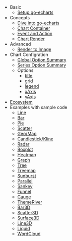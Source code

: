 - Basic
    - [Setup go-echarts](en-us/)
- Concepts
    - [Dive into go-echarts](en-us/dive-into)
    - [Chart Container](en-us/chart-container)
    - [Event and Action](en-us/event-and-action)
    - [Chart Render](en-us/render)
- Advanced
    - [Render to Image](en-us/render-to-image)
- Chart Configration
    - [Global Option Summary](en-us/options/global)
    - [Series Option Summary](en-us/options/series)
    - Options
        - [title](en-us/options/title)
        - [grid](en-us/options/grid)
        - [legend](en-us/options/legend)
        - [xAxis](en-us/options/xAxis)
        - [yAxis](en-us/options/yAxis)
- [Ecosystem](en-us/ecosystem)
- Examples with sample code
    - [Line](en-us/charts/line)
    - [Bar](en-us/charts/bar)
    - [Pie](en-us/charts/pie)
    - [Scatter](en-us/charts/scatter)
    - [Geo/Map](en-us/charts/map)
    - [Candlestick/Kline](en-us/charts/kline)
    - [Radar](en-us/charts/radar)
    - [Boxplot](en-us/charts/boxplot)
    - [Heatmap](en-us/charts/heatmap)
    - [Graph](en-us/charts/graph)
    - [Tree](en-us/charts/tree)
    - [Treemap](en-us/charts/treemap)
    - [Sunburst](en-us/charts/sunburst)
    - [Parallel](en-us/charts/parallel)
    - [Sankey](en-us/charts/sankey)
    - [Funnel](en-us/charts/funnel)
    - [Gauge](en-us/charts/gauge)
    - [ThemeRiver](en-us/charts/themeriver)
    - [Bar3D](en-us/charts/bar3d)
    - [Scatter3D](en-us/charts/scatter3d)
    - [Surface3D](en-us/charts/surface3d)
    - [Line3D](en-us/charts/line3d)
    - [Liquid](en-us/charts/liquid)
    - [WordCloud](en-us/charts/wordcloud)

